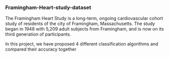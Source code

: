 ### Framingham-Heart-study-dataset
The Framingham Heart Study is a long-term, ongoing cardiovascular cohort study of residents of the city of Framingham, Massachusetts. 
The study began in 1948 with 5,209 adult subjects from Framingham, and is now on its third generation of participants.

In this project, we have proposed 4 different classification algorithms and compared their accuracy together
